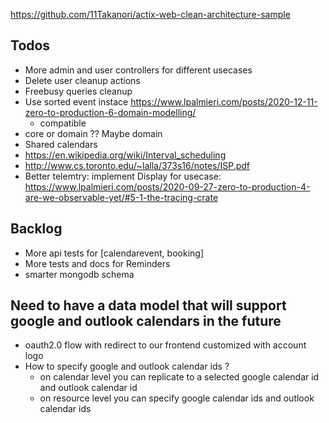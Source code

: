 https://github.com/11Takanori/actix-web-clean-architecture-sample

## Todos


- More admin and user controllers for different usecases
- Delete user cleanup actions
- Freebusy queries cleanup
- Use sorted event instace https://www.lpalmieri.com/posts/2020-12-11-zero-to-production-6-domain-modelling/
    - compatible
- core or domain ?? Maybe domain
- Shared calendars
- https://en.wikipedia.org/wiki/Interval_scheduling
- http://www.cs.toronto.edu/~lalla/373s16/notes/ISP.pdf
- Better telemtry: implement Display for usecase: https://www.lpalmieri.com/posts/2020-09-27-zero-to-production-4-are-we-observable-yet/#5-1-the-tracing-crate

## Backlog

- More api tests for [calendarevent, booking]
- More tests and docs for Reminders
- smarter mongodb schema

## Need to have a data model that will support google and outlook calendars in the future

- oauth2.0 flow with redirect to our frontend customized with account logo
- How to specify google and outlook calendar ids ?
  - on calendar level you can replicate to a selected google calendar id and outlook calendar id
  - on resource level you can specify google calendar ids and outlook calendar ids
